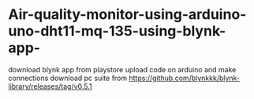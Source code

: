 # Air-quality-monitor-using-arduino-uno-dht11-mq-135-using-blynk-app-
download blynk app from playstore 
upload code on arduino and make connections 
download pc suite from https://github.com/blynkkk/blynk-library/releases/tag/v0.5.1
